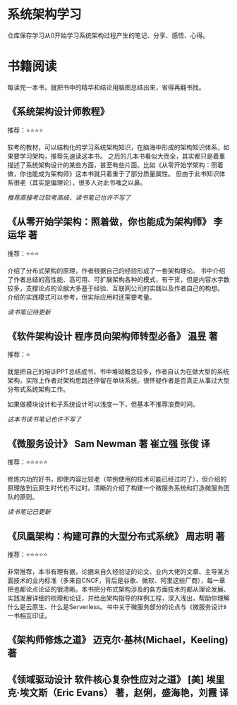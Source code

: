 # 系统架构学习

仓库保存学习从0开始学习系统架构过程产生的笔记、分享、感悟、心得。

# 书籍阅读

每读完一本书，就把书中的精华和结论用脑图总结出来，省得再翻书找。

## 《系统架构设计师教程》 

推荐：⭐⭐⭐⭐

软考的教材，可以结构化的学习系统架构知识，在脑海中形成的架构知识体系，如果要学习架构，推荐先速读这本书。
之后的几本书看似大而全，其实都只是着重描述了系统架构设计的某些方面，甚至有些片面。比如《从零开始学架构：照着做，你也能成为架构师》这本书就只着重于了部分质量属性。
但由于此书知识体系很老（其实是偏理论），很多人对此书嗤之以鼻。

*推荐直接考过软考高级，读书笔记也许不写了*

## 《从零开始学架构：照着做，你也能成为架构师》 李运华 著

推荐：⭐⭐⭐

介绍了分布式架构的原理，作者根据自己的经验形成了一套架构理论。
书中介绍了作者总结的高性能、高可用、可扩展架构各种的模式，有干货，但是内容水字数较多，支撑论点的论据大多基于经验、互联网公司的实践以及作者自己的构想。
介绍的实践模式可以参考，但实际应用时还需要考量。

*读书笔记待更新*

## 《软件架构设计 程序员向架构师转型必备》 温昱 著

推荐：⭐

就是把自己的培训PPT总结成书，书中堆砌概念较多，作者自认为在做大型的系统架构，实际上作者对架构思路还停留在单块系统。很怀疑作者是否真正从事过大型分布式系统架构工作。

如果做模块设计和子系统设计可以浅度一下，但基本不推荐浪费时间。

*这本书读书笔记也许不写了*

## 《微服务设计》 Sam Newman 著 崔立强 张俊 译

推荐：⭐⭐⭐⭐⭐

修炼内功的好书，即使内容比较老（举例使用的技术可能已经过时了），但介绍的原理放到云原生时代也不过时。清晰的介绍了构建一个微服务系统和打造微服务团队的原则。

*读书笔记已更新*

## 《凤凰架构：构建可靠的大型分布式系统》 周志明 著

推荐：⭐⭐⭐⭐⭐

非常推荐，本书有理有据，论据来自久经验证的论文、业内大佬的文章、主导某方面技术的业内标准（多来自CNCF，背后是谷歌、微软、阿里这些厂商），每一章把也都论点论证的很清晰。本书把分布式架构涉及的各方面技术的都从理论发展、实践发展详细的梳理和论证，并给出架构指导的样例工程，深入浅出，帮助你理解什么是云原生、什么是Serverless。书中关于微服务部分的论点与《微服务设计》一书相互印证。

## 《架构师修炼之道》 迈克尔·基林(Michael，Keeling) 著

## 《领域驱动设计 软件核心复杂性应对之道》 [美] 埃里克·埃文斯（Eric Evans） 著，赵俐，盛海艳，刘霞 译

